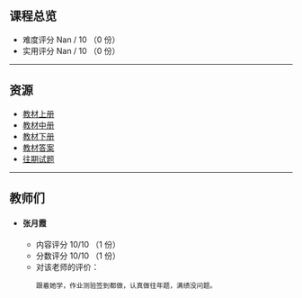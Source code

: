 ## 课程总览  
- 难度评分 Nan / 10 （0 份）  
- 实用评分 Nan / 10 （0 份）  

---

## 资源  
- [教材上册](https://file.uhsea.com/2403/a5f5b15072b58798075ba59e82d632e0HN.pdf)
- [教材中册](https://file.uhsea.com/2403/91a14ade237ab2760bfcb6d320668bdcKB.pdf)
- [教材下册](https://file.uhsea.com/2403/f80f3bac48b8c4c33e7dde8fff6b3251E4.pdf)
- [教材答案](https://file.uhsea.com/2403/4731f94657ce3f0d5b0b87f138c7ad84E7.zip)
- [往期试题](https://file.uhsea.com/2403/a8145893b9c7ba499aa53556ad5036b8HU.zip)

---

## 教师们  
- #### 张月霞  
  - 内容评分 10/10 （1 份）  
  - 分数评分 10/10 （1 份）  
  - 对该老师的评价：  
    ```
    跟着她学，作业测验签到都做，认真做往年题，满绩没问题。
    ```  